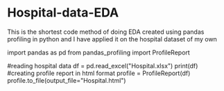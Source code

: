 # Hospital-data-EDA
This is the shortest code method of doing EDA  created using pandas profiling in python and I have applied it on the hospital dataset of my own


import pandas as pd
from pandas_profiling import ProfileReport

#reading hospital data 
df = pd.read_excel("Hospital.xlsx")
print(df)
#creating profile report in html format
profile = ProfileReport(df)
profile.to_file(output_file="Hospital.html")
